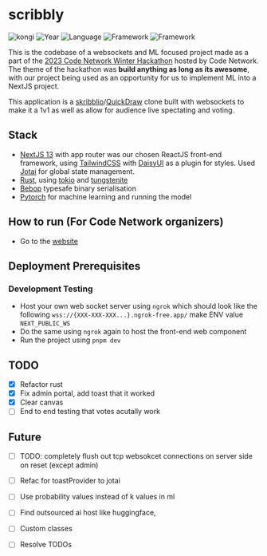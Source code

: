 # scribbly
![kongi](https://img.shields.io/badge/kongi-purple?style=plastic) ![Year](https://img.shields.io/badge/Year-2023-red?style=plastic) ![Language](https://img.shields.io/badge/TypeScript-grey?style=plastic&logo=typescript)  ![Framework](https://img.shields.io/badge/NextJS13-grey?style=plastic&logo=next.js) ![Framework](https://img.shields.io/badge/Rust-red?style=plastic&logo=rust)

This is the codebase of a websockets and ML focused project made as a part of the [2023 Code Network Winter Hackathon](https://www.eventbrite.com.au/e/code-network-winter-hackathon-2023-tickets-656620267897) hosted by Code Network. The theme of the hackathon was **build anything as long as its awesome**, with our project being used as an opportunity for us to implement ML into a NextJS project.

This application is a [skribblio](https://skribbl.io/)/[QuickDraw](https://quickdraw.withgoogle.com/) clone built with websockets to make it a 1v1 as well as allow for audience live spectating and voting. 


## Stack
- [NextJS 13](https://nextjs.org/) with app router was our chosen ReactJS front-end framework, using [TailwindCSS](https://tailwindcss.com/) with [DaisyUI](https://daisyui.com/) as a plugin for styles. Used [Jotai](https://jotai.org/) for global state management.
- [Rust](https://www.rust-lang.org/), using [tokio](https://github.com/tokio-rs/tokio) and [tungstenite](https://github.com/snapview/tungstenite-rs)
- [Bebop](https://github.com/betwixt-labs/bebop) typesafe binary serialisation
- [Pytorch](https://pytorch.org/) for machine learning and running the model


## How to run (For Code Network organizers)
- Go to the [website](https://scribbly-alpha.vercel.app/)

## Deployment Prerequisites
### Development Testing 
- Host your own web socket server using `ngrok` which should look like the following `wss://{XXX-XXX-XXX...}.ngrok-free.app/` make ENV value `NEXT_PUBLIC_WS` 
- Do the same using `ngrok` again to host the front-end web component
- Run the project using `pnpm dev` 

## TODO 
- [x] Refactor rust   
- [x] Fix admin portal, add toast that it worked
- [x] Clear canvas
- [ ] End to end testing that votes acutally work

## Future
- [ ] TODO: completely flush out tcp websokcet connections on server side on reset (except admin)
- [ ] Refac for toastProvider to jotai
- [ ] Use probability values instead of k values in ml
- [ ] Find outsourced ai host like huggingface,  
- [ ] Custom classes
- [ ] Resolve TODOs

